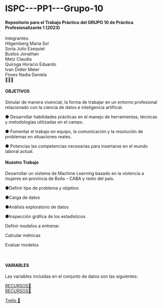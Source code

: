 # ISPC---PP1---Grupo-10
<h4>Repositorio para el Trabajo Práctico del GRUPO 10 de Práctica Profesionalizante 1 (2023) <br></h4>
Integrantes:<br>
Hilgemberg Maria Sol<br>
Soria Julio Ezequiel<br>
Bustos Jonathan<br>
Metz Claudia<br>
Quiroga Horacio Eduardo<br>
Ivan Didier Meier<br>
Flores Nadia Daniela<br>
 👩🏾‍💻
<h4>OBJETIVOS</h4>
Simular de manera vivencial, la forma de trabajar en un entorno
profesional relacionado con la ciencia de datos e inteligencia
artificial.<br>
<p>● Desarrollar habilidades prácticas en el manejo de herramientas,
técnicas y metodologías utilizadas en el campo.</p>
<p>● Fomentar el trabajo en equipo, la comunicación y la resolución de
problemas en situaciones reales.<br></p>
<p>● Potencias las competencias necesarias para insertarse en el mundo
laboral actual.<br></p>
<h4>Nuestro Trabajo</h4>
Desarrollar un sistema de Machine Learning basado en la violencia a mujeres en provincia de BsAs - CABA  y resto del país.
<p>●Definir tipo de problema y objetivo   </p>
<p>●Carga de datos<br></p>
<p>●Análisis exploratorio de datos<br></p>
<p>●Inspección gráfica de los estadísticos<br></p>
<p>Definir modelos a entrenar. </p>
<p>Calcular métricas</p>
<p>Evaluar modelos</p><br>
<h4>VARIABLES</h4>
<p>Las variables incluidas en el conjunto de datos son las siguientes:</p>


<a href="https://stars.github.com/">RECURSOS🌟<br>
<a href="https://stars.github.com/">RECURSOS🌟<br>

<a href="https://trello.com/b/SE0rBeCR/tablero-para-el-trabajo-pr%C3%A1ctico-del-grupo-10-de-pr%C3%A1ctica-profesionalizante-1-2023">Trello 🌟


